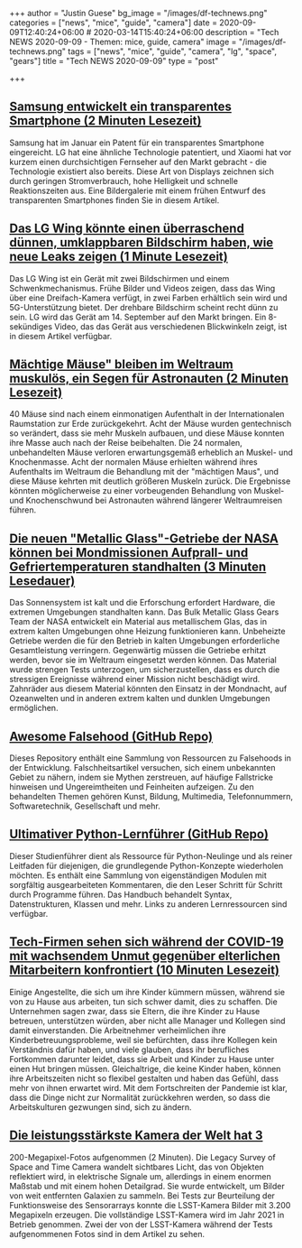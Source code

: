 +++
author = "Justin Guese"
bg_image = "/images/df-technews.png"
categories = ["news", "mice", "guide", "camera"]
date = 2020-09-09T12:40:24+06:00 # 2020-03-14T15:40:24+06:00
description = "Tech NEWS 2020-09-09 - Themen: mice, guide, camera"
image = "/images/df-technews.png"
tags = ["news", "mice", "guide", "camera", "lg", "space", "gears"]
title = "Tech NEWS 2020-09-09"
type = "post"

+++

## [Samsung entwickelt ein transparentes Smartphone (2 Minuten Lesezeit)](https://www.androidheadlines.com/2020/09/samsung-developing-transparent-smartphone.html/1/0100017472583739-e8a2fd8d-12b9-4347-a69a-563fecdbbabe-000000/4sYEa7WKJcGmw_SQeVIzuxIHvVJgjF0uQI__8t9Pukk=157)

 Samsung hat im Januar ein Patent für ein transparentes Smartphone eingereicht. LG hat eine ähnliche Technologie patentiert, und Xiaomi hat vor kurzem einen durchsichtigen Fernseher auf den Markt gebracht - die Technologie existiert also bereits. Diese Art von Displays zeichnen sich durch geringen Stromverbrauch, hohe Helligkeit und schnelle Reaktionszeiten aus. Eine Bildergalerie mit einem frühen Entwurf des transparenten Smartphones finden Sie in diesem Artikel.

## [Das LG Wing könnte einen überraschend dünnen, umklappbaren Bildschirm haben, wie neue Leaks zeigen (1 Minute Lesezeit)](https://www.theverge.com/2020/9/8/21427818/lg-wing-thin-flip-around-swivel-screen-leaks-video-image/1/0100017472583739-e8a2fd8d-12b9-4347-a69a-563fecdbbabe-000000/zn_UPDYRkUyXUfVzSIo4Gxkd-B_eR8YKTZeDGKtdCfg=157)

 Das LG Wing ist ein Gerät mit zwei Bildschirmen und einem Schwenkmechanismus. Frühe Bilder und Videos zeigen, dass das Wing über eine Dreifach-Kamera verfügt, in zwei Farben erhältlich sein wird und 5G-Unterstützung bietet. Der drehbare Bildschirm scheint recht dünn zu sein. LG wird das Gerät am 14. September auf den Markt bringen. Ein 8-sekündiges Video, das das Gerät aus verschiedenen Blickwinkeln zeigt, ist in diesem Artikel verfügbar.

## [Mächtige Mäuse" bleiben im Weltraum muskulös, ein Segen für Astronauten (2 Minuten Lesezeit)](https://phys.org/news/2020-09-mighty-mice-musclebound-space-boon.html/1/0100017472583739-e8a2fd8d-12b9-4347-a69a-563fecdbbabe-000000/VGJY4aGGvutr05NFpMBR6DDn54002aIMtCSV2JbX970=157)

 40 Mäuse sind nach einem einmonatigen Aufenthalt in der Internationalen Raumstation zur Erde zurückgekehrt. Acht der Mäuse wurden gentechnisch so verändert, dass sie mehr Muskeln aufbauen, und diese Mäuse konnten ihre Masse auch nach der Reise beibehalten. Die 24 normalen, unbehandelten Mäuse verloren erwartungsgemäß erheblich an Muskel- und Knochenmasse. Acht der normalen Mäuse erhielten während ihres Aufenthalts im Weltraum die Behandlung mit der "mächtigen Maus", und diese Mäuse kehrten mit deutlich größeren Muskeln zurück. Die Ergebnisse könnten möglicherweise zu einer vorbeugenden Behandlung von Muskel- und Knochenschwund bei Astronauten während längerer Weltraumreisen führen.

## [Die neuen "Metallic Glass"-Getriebe der NASA können bei Mondmissionen Aufprall- und Gefriertemperaturen standhalten (3 Minuten Lesedauer)](https://scitechdaily.com/nasas-new-metallic-glass-gears-can-withstand-impact-freezing-temperatures-during-lunar-missions//1/0100017472583739-e8a2fd8d-12b9-4347-a69a-563fecdbbabe-000000/yUWXcDE7dkcGuNTX1PanwOsLY34uA93XtBq9HoVRJh0=157)

 Das Sonnensystem ist kalt und die Erforschung erfordert Hardware, die extremen Umgebungen standhalten kann. Das Bulk Metallic Glass Gears Team der NASA entwickelt ein Material aus metallischem Glas, das in extrem kalten Umgebungen ohne Heizung funktionieren kann. Unbeheizte Getriebe werden die für den Betrieb in kalten Umgebungen erforderliche Gesamtleistung verringern. Gegenwärtig müssen die Getriebe erhitzt werden, bevor sie im Weltraum eingesetzt werden können. Das Material wurde strengen Tests unterzogen, um sicherzustellen, dass es durch die stressigen Ereignisse während einer Mission nicht beschädigt wird. Zahnräder aus diesem Material könnten den Einsatz in der Mondnacht, auf Ozeanwelten und in anderen extrem kalten und dunklen Umgebungen ermöglichen.

## [Awesome Falsehood (GitHub Repo)](https://github.com/kdeldycke/awesome-falsehood/1/0100017472583739-e8a2fd8d-12b9-4347-a69a-563fecdbbabe-000000/XeAGExHTb88l85tFHHm2cSYETxuVUmrgAxqTUZC8xJI=157)

 Dieses Repository enthält eine Sammlung von Ressourcen zu Falsehoods in der Entwicklung. Falschheitsartikel versuchen, sich einem unbekannten Gebiet zu nähern, indem sie Mythen zerstreuen, auf häufige Fallstricke hinweisen und Ungereimtheiten und Feinheiten aufzeigen. Zu den behandelten Themen gehören Kunst, Bildung, Multimedia, Telefonnummern, Softwaretechnik, Gesellschaft und mehr.

## [Ultimativer Python-Lernführer (GitHub Repo)](https://github.com/huangsam/ultimate-python/1/0100017472583739-e8a2fd8d-12b9-4347-a69a-563fecdbbabe-000000/N6JQPwQcfy6ki7cvzQTANF_0UtzwfFV3mxrPeN4zhpw=157)

 Dieser Studienführer dient als Ressource für Python-Neulinge und als reiner Leitfaden für diejenigen, die grundlegende Python-Konzepte wiederholen möchten. Es enthält eine Sammlung von eigenständigen Modulen mit sorgfältig ausgearbeiteten Kommentaren, die den Leser Schritt für Schritt durch Programme führen. Das Handbuch behandelt Syntax, Datenstrukturen, Klassen und mehr. Links zu anderen Lernressourcen sind verfügbar.

## [Tech-Firmen sehen sich während der COVID-19 mit wachsendem Unmut gegenüber elterlichen Mitarbeitern konfrontiert (10 Minuten Lesezeit)](https://www.cnet.com/news/tech-firms-face-growing-resentment-toward-parent-employees-during-covid-19//1/0100017472583739-e8a2fd8d-12b9-4347-a69a-563fecdbbabe-000000/ldlaO9eXJspPOwdLLh7biaBnHD6MYCDjwI8Zt3vxc_8=157)

 Einige Angestellte, die sich um ihre Kinder kümmern müssen, während sie von zu Hause aus arbeiten, tun sich schwer damit, dies zu schaffen. Die Unternehmen sagen zwar, dass sie Eltern, die ihre Kinder zu Hause betreuen, unterstützen würden, aber nicht alle Manager und Kollegen sind damit einverstanden. Die Arbeitnehmer verheimlichen ihre Kinderbetreuungsprobleme, weil sie befürchten, dass ihre Kollegen kein Verständnis dafür haben, und viele glauben, dass ihr berufliches Fortkommen darunter leidet, dass sie Arbeit und Kinder zu Hause unter einen Hut bringen müssen. Gleichaltrige, die keine Kinder haben, können ihre Arbeitszeiten nicht so flexibel gestalten und haben das Gefühl, dass mehr von ihnen erwartet wird. Mit dem Fortschreiten der Pandemie ist klar, dass die Dinge nicht zur Normalität zurückkehren werden, so dass die Arbeitskulturen gezwungen sind, sich zu ändern.

## [Die leistungsstärkste Kamera der Welt hat 3](https://www.vice.com/en_us/article/88937p/the-worlds-most-powerful-camera-took-3200-megapixel-photos/1/0100017472583739-e8a2fd8d-12b9-4347-a69a-563fecdbbabe-000000/KPkYT2Unb5tStjL4RPfiFJNw1BfYyNKH3K1dX_YVwXg=157)

200-Megapixel-Fotos aufgenommen (2 Minuten). Die Legacy Survey of Space and Time Camera wandelt sichtbares Licht, das von Objekten reflektiert wird, in elektrische Signale um, allerdings in einem enormen Maßstab und mit einem hohen Detailgrad. Sie wurde entwickelt, um Bilder von weit entfernten Galaxien zu sammeln. Bei Tests zur Beurteilung der Funktionsweise des Sensorarrays konnte die LSST-Kamera Bilder mit 3.200 Megapixeln erzeugen. Die vollständige LSST-Kamera wird im Jahr 2021 in Betrieb genommen. Zwei der von der LSST-Kamera während der Tests aufgenommenen Fotos sind in dem Artikel zu sehen.

